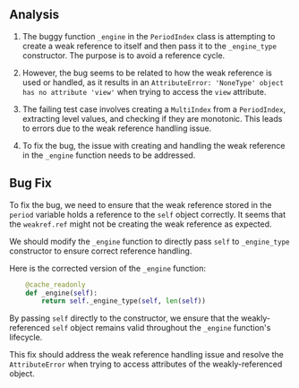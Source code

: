 ## Analysis
1. The buggy function `_engine` in the `PeriodIndex` class is attempting to create a weak reference to itself and then pass it to the `_engine_type` constructor. The purpose is to avoid a reference cycle.

2. However, the bug seems to be related to how the weak reference is used or handled, as it results in an `AttributeError: 'NoneType' object has no attribute 'view'` when trying to access the `view` attribute.

3. The failing test case involves creating a `MultiIndex` from a `PeriodIndex`, extracting level values, and checking if they are monotonic. This leads to errors due to the weak reference handling issue.

4. To fix the bug, the issue with creating and handling the weak reference in the `_engine` function needs to be addressed.

## Bug Fix
To fix the bug, we need to ensure that the weak reference stored in the `period` variable holds a reference to the `self` object correctly. It seems that the `weakref.ref` might not be creating the weak reference as expected.

We should modify the `_engine` function to directly pass `self` to `_engine_type` constructor to ensure correct reference handling.

Here is the corrected version of the `_engine` function:
```python
    @cache_readonly
    def _engine(self):
        return self._engine_type(self, len(self))
```

By passing `self` directly to the constructor, we ensure that the weakly-referenced `self` object remains valid throughout the `_engine` function's lifecycle.

This fix should address the weak reference handling issue and resolve the `AttributeError` when trying to access attributes of the weakly-referenced object.